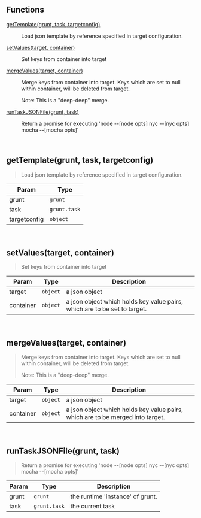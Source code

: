 ## Functions

<dl>
<dt><a href="#getTemplate">getTemplate(grunt, task, targetconfig)</a></dt>
<dd><p>Load json template by reference specified in target configuration.</p>
</dd>
<dt><a href="#setValues">setValues(target, container)</a></dt>
<dd><p>Set keys from container into target</p>
</dd>
<dt><a href="#mergeValues">mergeValues(target, container)</a></dt>
<dd><p>Merge keys from container into target. Keys which are set to null
 within container, will be deleted from target.</p>
<p> Note: This is a &quot;deep-deep&quot; merge.</p>
</dd>
<dt><a href="#runTaskJSONFile">runTaskJSONFile(grunt, task)</a></dt>
<dd><p>Return a promise for executing
   &#39;node --[node opts] nyc --[nyc opts] mocha --[mocha opts]&#39;</p>
</dd>
</dl>


<br><a name="getTemplate"></a>

## getTemplate(grunt, task, targetconfig)
> Load json template by reference specified in target configuration.


| Param | Type |
| --- | --- |
| grunt | <code>grunt</code> | 
| task | <code>grunt.task</code> | 
| targetconfig | <code>object</code> | 


<br><a name="setValues"></a>

## setValues(target, container)
> Set keys from container into target


| Param | Type | Description |
| --- | --- | --- |
| target | <code>object</code> | a json object |
| container | <code>object</code> | a json object which holds key value pairs, which                             are to be set to target. |


<br><a name="mergeValues"></a>

## mergeValues(target, container)
> Merge keys from container into target. Keys which are set to null>  within container, will be deleted from target.> >  Note: This is a "deep-deep" merge.


| Param | Type | Description |
| --- | --- | --- |
| target | <code>object</code> | a json object |
| container | <code>object</code> | a json object which holds key value pairs, which                             are to be merged into target. |


<br><a name="runTaskJSONFile"></a>

## runTaskJSONFile(grunt, task)
> Return a promise for executing>    'node --[node opts] nyc --[nyc opts] mocha --[mocha opts]'


| Param | Type | Description |
| --- | --- | --- |
| grunt | <code>grunt</code> | the runtime 'instance' of grunt. |
| task | <code>grunt.task</code> | the current task |

